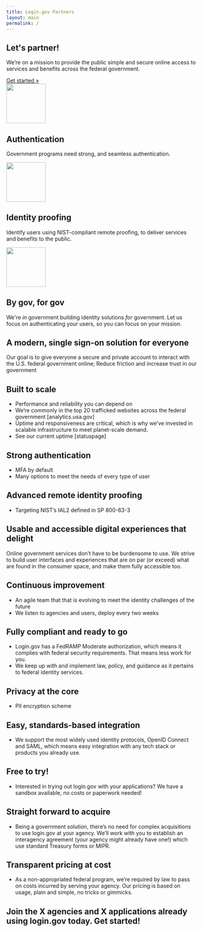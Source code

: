 ```yaml
---
title: Login.gov Partners
layout: main
permalink: /
---
```


<main id="main-content">

  <section class="usa-hero">
    <div class="grid-container">
      <div class="usa-hero__callout">
        <h1 class="usa-hero__heading">
          <span class="usa-hero__heading--alt">Let's partner!</span>
        </h1>
        <p>We’re on a mission to provide the public simple and secure online access to services and benefits across the federal government.</p>
        <a class="usa-button" href="{{ site.baseurl }}/get-started">Get started »</a>
      </div>
    </div>
  </section>

  <section class="grid-container usa-section">
    <div class="grid-row grid-gap-4">
      <div class="tablet:grid-col">
        <img alt="" src="{{ '/assets/img/comply.svg' | relative_url }}" height="104">
        <h1>Authentication</h1>
        <p class="line-height-sans-5">Government programs need strong, and seamless authentication.</p>
      </div>
      <div class="tablet:grid-col">
        <img alt="" src="{{ '/assets/img/launch.svg' | relative_url }}" height="104">
        <h1>Identity proofing</h1>
        <p class="line-height-sans-5">Identify users using NIST-compliant remote proofing, to deliver services and benefits to the public.</p>
      </div>
      <div class="tablet:grid-col">
        <img alt="" src="{{ '/assets/img/develop.svg' | relative_url }}" height="104">
        <h1>By gov, for gov</h1>
        <p class="line-height-sans-5">We're <i>in</i> government building identity solutions <i>for</i> government. Let us focus on authenticating your users, so you can focus on your mission.</p>
      </div>
    </div>
  </section>

  <section class="usa-section bg-primary-lighter">
    <div class="grid-container">
      <div class="grid-row grid-gap-4">
        <div class="tablet:grid-col-6">
          <h2>A modern, single sign-on solution for everyone</h2>
          <p>Our goal is to give everyone a secure and private account to interact with the U.S. federal government online; Reduce friction and increase trust in our government</p>
        </div>
        <div class="tablet:grid-col-6">
          <h2>Built to scale</h2>
          <ul>
            <li>Performance and reliability you can depend on</li>
            <li>We’re commonly in the top 20 trafficked websites across the federal government [analytics.usa.gov]</li>
            <li>Uptime and responsiveness are critical, which is why we’ve invested in scalable infrastructure to meet planet-scale demand.</li>
            <li>See our current uptime [statuspage]</li>
          </ul>
        </div>
        <div class="tablet:grid-col-6">
          <h2>Strong authentication</h2>
          <ul>
            <li>MFA by default</li>
            <li>Many options to meet the needs of every type of user</li>
          </ul>
        </div>
        <div class="tablet:grid-col-6">
          <h2>Advanced remote identity proofing</h2>
          <ul>
            <li>Targeting NIST’s IAL2 defined in SP 800-63-3</li>
          </ul>
        </div>
        <div class="tablet:grid-col-6">
          <h2>Usable and accessible digital experiences that delight</h2>
          <p>Online government services don’t have to be burdensome to use. We strive to build user interfaces and experiences that are on par (or exceed) what are found in the consumer space, and make them fully accessible too.</p>
        </div>
        <div class="tablet:grid-col-6">
          <h2>Continuous improvement</h2>
          <ul>
            <li>An agile team that that is evolving to meet the identity challenges of the future</li>
            <li>We listen to agencies and users, deploy every two weeks</li>
          </ul>
        </div>
        <div class="tablet:grid-col-6">
          <h2>Fully compliant and ready to go</h2>
          <ul>
            <li>Login.gov has a FedRAMP Moderate authorization, which means it complies with federal security requirements. That means less work for you.</li>
            <li>We keep up with and implement law, policy, and guidance as it pertains to federal identity services.</li>
          </ul>
        </div>
        <div class="tablet:grid-col-6">
          <h2>Privacy at the core</h2>
          <ul>
            <li>PII encryption scheme</li>
          </ul>
        </div>
        <div class="tablet:grid-col-6">
          <h2>Easy, standards-based integration</h2>
          <ul>
            <li>We support the most widely used identity protocols, OpenID Connect and SAML, which means easy integration with any tech stack or products you already use.</li>
          </ul>
        </div>
        <div class="tablet:grid-col-6">
          <h2>Free to try!</h2>
          <ul>
            <li>Interested in trying out login.gov with your applications? We have a sandbox available, no costs or paperwork needed!</li>
          </ul>
        </div>
        <div class="tablet:grid-col-6">
          <h2>Straight forward to acquire</h2>
          <ul>
            <li>Being a government solution, there’s no need for complex acquisitions to use login.gov at your agency. We’ll work with you to establish an interagency agreement (your agency might already have one!) which use standard Treasury forms or MIPR.</li>
          </ul>
        </div>
        <div class="tablet:grid-col-6">
          <h2>Transparent pricing at cost</h2>
          <ul>
            <li>As a non-appropriated federal program, we’re required by law to pass on costs incurred by serving your agency. Our pricing is based on usage, plain and simple, no tricks or gimmicks.</li>
          </ul>
        </div>
      </div>
    </div>
  </section>

  <section class="grid-container usa-section">
    <h1>Join the X agencies and X applications already using login.gov today. Get started!</h1>
  </section>

</main>
